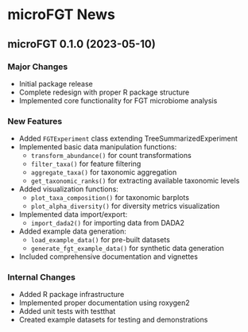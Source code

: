 # microFGT News

## microFGT 0.1.0 (2023-05-10)

### Major Changes

* Initial package release
* Complete redesign with proper R package structure
* Implemented core functionality for FGT microbiome analysis

### New Features

* Added `FGTExperiment` class extending TreeSummarizedExperiment
* Implemented basic data manipulation functions:
  * `transform_abundance()` for count transformations
  * `filter_taxa()` for feature filtering
  * `aggregate_taxa()` for taxonomic aggregation
  * `get_taxonomic_ranks()` for extracting available taxonomic levels
* Added visualization functions:
  * `plot_taxa_composition()` for taxonomic barplots
  * `plot_alpha_diversity()` for diversity metrics visualization
* Implemented data import/export:
  * `import_dada2()` for importing data from DADA2
* Added example data generation:
  * `load_example_data()` for pre-built datasets
  * `generate_fgt_example_data()` for synthetic data generation
* Included comprehensive documentation and vignettes

### Internal Changes

* Added R package infrastructure
* Implemented proper documentation using roxygen2
* Added unit tests with testthat
* Created example datasets for testing and demonstrations